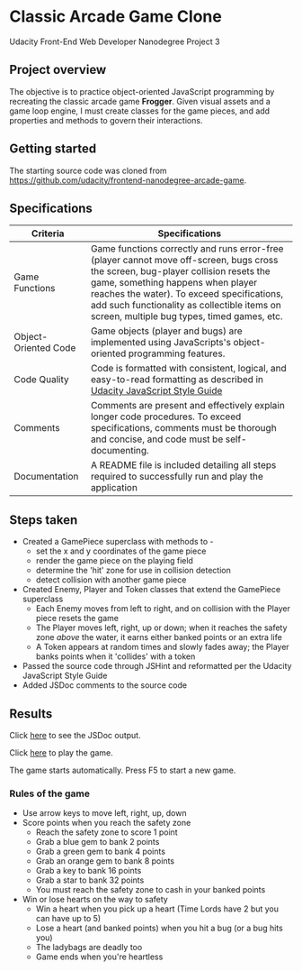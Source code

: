 # Classic Arcade Game Clone
Udacity Front-End Web Developer Nanodegree Project 3

## Project overview

The objective is to practice object-oriented JavaScript programming by recreating the classic arcade game **Frogger**.  Given visual assets and a game loop engine, I must create classes for the game pieces, and add properties and methods to govern their interactions.

## Getting started

The starting source code was cloned from https://github.com/udacity/frontend-nanodegree-arcade-game.

## Specifications

| Criteria              | Specifications    |
| --------------------- | ----------------- |
| Game Functions        | Game functions correctly and runs error-free (player cannot move off-screen, bugs cross the screen, bug-player collision resets the game, something happens when player reaches the water). To exceed specifications, add such functionality as collectible items on screen, multiple bug types, timed games, etc. |
| Object-Oriented Code  | Game objects (player and bugs) are implemented using JavaScripts's object-oriented programming features. |
| Code Quality          | Code is formatted with consistent, logical, and easy-to-read formatting as described in [Udacity JavaScript Style Guide](http://udacity.github.io/frontend-nanodegree-styleguide/javascript.html) |
| Comments              | Comments are present and effectively explain longer code procedures. To exceed specifications, comments must be thorough and concise, and code must be self-documenting. |
| Documentation         | A README file is included detailing all steps required to successfully run and play the application |

## Steps taken
* Created a GamePiece superclass with methods to -
  - set the x and y coordinates of the game piece
  - render the game piece on the playing field
  - determine the 'hit' zone for use in collision detection
  - detect collision with another game piece
* Created Enemy, Player and Token classes that extend the GamePiece superclass
  - Each Enemy moves from left to right, and on collision with the Player piece resets the game
  - The Player moves left, right, up or down; when it reaches the safety zone *above* the water, it earns either banked points or an extra life
  - A Token appears at random times and slowly fades away; the Player banks points when it 'collides' with a token
* Passed the source code through JSHint and reformatted per the Udacity JavaScript Style Guide
* Added JSDoc comments to the source code

## Results

Click [here](http://icsantos.github.io/frontend-nanodegree-arcade-game/js/out/) to see the JSDoc output.

Click [here](http://icsantos.github.io/frontend-nanodegree-arcade-game/) to play the game.

The game starts automatically.  Press F5 to start a new game.

### Rules of the game
* Use arrow keys to move left, right, up, down
* Score points when you reach the safety zone
  - Reach the safety zone to score 1 point
  - Grab a blue gem to bank 2 points
  - Grab a green gem to bank 4 points
  - Grab an orange gem to bank 8 points
  - Grab a key to bank 16 points
  - Grab a star to bank 32 points
  - You must reach the safety zone to cash in your banked points
* Win or lose hearts on the way to safety
  - Win a heart when you pick up a heart (Time Lords have 2 but you can have up to 5)
  - Lose a heart (and banked points) when you hit a bug (or a bug hits you)
  - The ladybags are deadly too
  - Game ends when you're heartless
